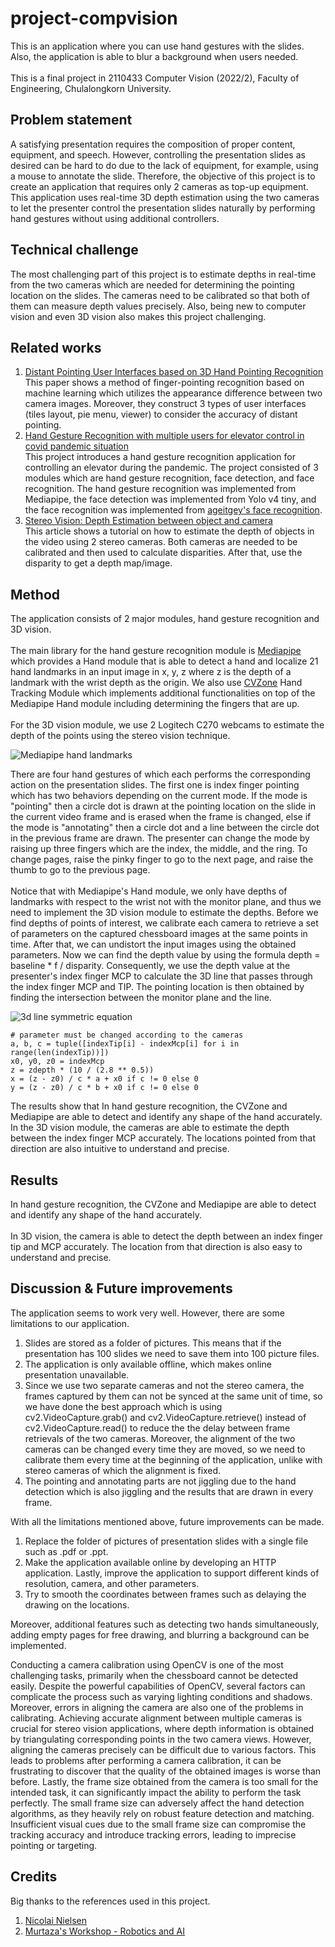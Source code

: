 # project-compvision
This is an application where you can use hand gestures with the slides. Also, the application is able to blur a background when users needed. <br/> <br/>
This is a final project in 2110433 Computer Vision (2022/2), Faculty of Engineering, Chulalongkorn University.
## Problem statement
A satisfying presentation requires the composition of proper content, equipment, and speech. However, controlling the presentation slides as desired can be hard to do due to the lack of equipment, for example, using a mouse to annotate the slide. Therefore, the objective of this project is to create an application that requires only 2 cameras as top-up equipment. This application uses real-time 3D depth estimation using the two cameras to let the presenter control the presentation slides naturally by performing hand gestures without using additional controllers.

## Technical challenge
The most challenging part of this project is to estimate depths in real-time from the two cameras which are needed for determining the pointing location on the slides. The cameras need to be calibrated so that both of them can measure depth values precisely. Also, being new to computer vision and even 3D vision also makes this project challenging.

## Related works
1. [Distant Pointing User Interfaces based on 3D Hand Pointing Recognition](https://dl.acm.org/doi/epdf/10.1145/3132272.3132292) <br/>
This paper shows a method of finger-pointing recognition based on machine learning which utilizes the appearance difference between two camera images. Moreover, they construct 3 types of user interfaces (tiles layout, pie menu, viewer) to consider the accuracy of distant pointing.
2. [Hand Gesture Recognition with multiple users for elevator control in covid pandemic situation](https://github.com/pewtpong/CV-Final-Project/tree/main) <br/>
This project introduces a hand gesture recognition application for controlling an elevator during the pandemic. The project consisted of 3 modules which are hand gesture recognition, face detection, and face recognition. The hand gesture recognition was implemented from Mediapipe, the face detection was implemented from Yolo v4 tiny, and the face recognition was implemented from [ageitgey's face recognition](https://github.com/ageitgey/face_recognition).
3. [Stereo Vision: Depth Estimation between object and camera](https://medium.com/analytics-vidhya/distance-estimation-cf2f2fd709d8) <br/>
This article shows a tutorial on how to estimate the depth of objects in the video using 2 stereo cameras. Both cameras are needed to be calibrated and then used to calculate disparities. After that, use the disparity to get a depth map/image.

## Method
The application consists of 2 major modules, hand gesture recognition and 3D vision. <br/> <br/>
The main library for the hand gesture recognition module is [Mediapipe](https://github.com/google/mediapipe) which provides a Hand module that is able to detect a hand and localize 21 hand landmarks in an input image in x, y, z where z is the depth of a landmark with the wrist depth as the origin. We also use [CVZone](https://github.com/cvzone/cvzone) Hand Tracking Module which implements additional functionalities on top of the Mediapipe Hand module including determining the fingers that are up. <br/> <br/>
For the 3D vision module, we use 2 Logitech C270 webcams to estimate the depth of the points using the stereo vision technique. <br/>

![Mediapipe hand landmarks](https://developers.google.com/static/mediapipe/images/solutions/hand-landmarks.png) <br/>

There are four hand gestures of which each performs the corresponding action on the presentation slides. The first one is index finger pointing which has two behaviors depending on the current mode. If the mode is "pointing" then a circle dot is drawn at the pointing location on the slide in the current video frame and is erased when the frame is changed, else if the mode is "annotating" then a circle dot and a line between the circle dot in the previous frame are drawn. The presenter can change the mode by raising up three fingers which are the index, the middle, and the ring. To change pages, raise the pinky finger to go to the next page, and raise the thumb to go to the previous page. <br/> <br/>
Notice that with Mediapipe's Hand module, we only have depths of landmarks with respect to the wrist not with the monitor plane, and thus we need to implement the 3D vision module to estimate the depths. Before we find depths of points of interest, we calibrate each camera to retrieve a set of parameters on the captured chessboard images at the same points in time. After that, we can undistort the input images using the obtained parameters. Now we can find the depth value by using the formula depth = baseline * f / disparity. Consequently, we use the depth value at the presenter's index finger MCP to calculate the 3D line that passes through the index finger MCP and TIP. The pointing location is then obtained by finding the intersection between the monitor plane and the line.

![3d line symmetric equation](https://i.ytimg.com/vi/OP19Db-WnLc/maxresdefault.jpg) <br/>

```
# parameter must be changed according to the cameras
a, b, c = tuple([indexTip[i] - indexMcp[i] for i in range(len(indexTip))])
x0, y0, z0 = indexMcp
z = zdepth * (10 / (2.8 ** 0.5))
x = (z - z0) / c * a + x0 if c != 0 else 0
y = (z - z0) / c * b + x0 if c != 0 else 0
```

The results show that In hand gesture recognition, the CVZone and Mediapipe are able to detect and identify any shape of the hand accurately. In the 3D vision module, the cameras are able to estimate the depth between the index finger MCP accurately. The locations pointed from that direction are also intuitive to understand and precise.

## Results
In hand gesture recognition, the CVZone and Mediapipe are able to detect and identify any shape of the hand accurately. <br/> <br/>
In 3D vision, the camera is able to detect the depth between an index finger tip and MCP accurately. The location from that direction is also easy to understand and precise.

## Discussion & Future improvements
The application seems to work very well. However, there are some limitations to our application. 
1. Slides are stored as a folder of pictures. This means that if the presentation has 100 slides we need to save them into 100 picture files.
2. The application is only available offline, which makes online presentation unavailable.
3. Since we use two separate cameras and not the stereo camera, the frames captured by them can not be synced at the same unit of time, so we have done the best approach which is using cv2.VideoCapture.grab() and cv2.VideoCapture.retrieve() instead of cv2.VideoCapture.read() to reduce the the delay between frame retrievals of the two cameras. Moreover, the alignment of the two cameras can be changed every time they are moved, so we need to calibrate them every time at the beginning of the application, unlike with stereo cameras of which the alignment is fixed.
4. The pointing and annotating parts are not jiggling due to the hand detection which is also jiggling and the results that are drawn in every frame. <br/>

With all the limitations mentioned above, future improvements can be made.
1. Replace the folder of pictures of presentation slides with a single file such as .pdf or .ppt. 
2. Make the application available online by developing an HTTP application. Lastly, improve the application to support different kinds of resolution, camera, and other parameters.
3. Try to smooth the coordinates between frames such as delaying the drawing on the locations. <br/>

Moreover, additional features such as detecting two hands simultaneously, adding empty pages for free drawing, and blurring a background can be implemented. <br/>

Conducting a camera calibration using OpenCV is one of the most challenging tasks, primarily when the chessboard cannot be detected easily. Despite the powerful capabilities of OpenCV, several factors can complicate the process such as varying lighting conditions and shadows. Moreover, errors in aligning the camera are also one of the problems in calibrating. Achieving accurate alignment between multiple cameras is crucial for stereo vision applications, where depth information is obtained by triangulating corresponding points in the two camera views. However, aligning the cameras precisely can be difficult due to various factors. This leads to problems after performing a camera calibration, it can be frustrating to discover that the quality of the obtained images is worse than before. Lastly, the frame size obtained from the camera is too small for the intended task, it can significantly impact the ability to perform the task perfectly. The small frame size can adversely affect the hand detection algorithms, as they heavily rely on robust feature detection and matching. Insufficient visual cues due to the small frame size can compromise the tracking accuracy and introduce tracking errors, leading to imprecise pointing or targeting.


## Credits
Big thanks to the references used in this project.
1. [Nicolai Nielsen](https://www.youtube.com/channel/UCpABUkWm8xMt5XmGcFb3EFg)
2. [Murtaza's Workshop - Robotics and AI](https://www.youtube.com/channel/UCYUjYU5FveRAscQ8V21w81A)
